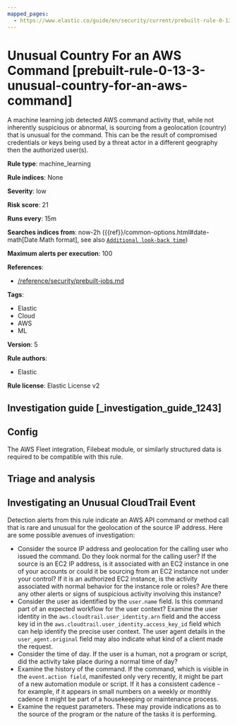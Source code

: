 ```yaml
---
mapped_pages:
  - https://www.elastic.co/guide/en/security/current/prebuilt-rule-0-13-3-unusual-country-for-an-aws-command.html
---
```


# Unusual Country For an AWS Command [prebuilt-rule-0-13-3-unusual-country-for-an-aws-command]

A machine learning job detected AWS command activity that, while not inherently suspicious or abnormal, is sourcing from a geolocation (country) that is unusual for the command. This can be the result of compromised credentials or keys being used by a threat actor in a different geography then the authorized user(s).

**Rule type**: machine_learning

**Rule indices**: None

**Severity**: low

**Risk score**: 21

**Runs every**: 15m

**Searches indices from**: now-2h ({{ref}}/common-options.html#date-math[Date Math format], see also [`Additional look-back time`](docs-content://solutions/security/detect-and-alert/create-detection-rule.md#rule-schedule))

**Maximum alerts per execution**: 100

**References**:

* [/reference/security/prebuilt-jobs.md](/reference/prebuilt-jobs.md)

**Tags**:

* Elastic
* Cloud
* AWS
* ML

**Version**: 5

**Rule authors**:

* Elastic

**Rule license**: Elastic License v2

## Investigation guide [_investigation_guide_1243]

## Config

The AWS Fleet integration, Filebeat module, or similarly structured data is required to be compatible with this rule.

## Triage and analysis

## Investigating an Unusual CloudTrail Event
Detection alerts from this rule indicate an AWS API command or method call that is rare and unusual for the geolocation of the source IP address. Here are some possible avenues of investigation:
- Consider the source IP address and geolocation for the calling user who issued the command. Do they look normal for the calling user? If the source is an EC2 IP address, is it associated with an EC2 instance in one of your accounts or could it be sourcing from an EC2 instance not under your control? If it is an authorized EC2 instance, is the activity associated with normal behavior for the instance role or roles? Are there any other alerts or signs of suspicious activity involving this instance?
- Consider the user as identified by the `user.name` field. Is this command part of an expected workflow for the user context? Examine the user identity in the `aws.cloudtrail.user_identity.arn` field and the access key id in the `aws.cloudtrail.user_identity.access_key_id` field which can help identify the precise user context. The user agent details in the `user_agent.original` field may also indicate what kind of a client made the request.
- Consider the time of day. If the user is a human, not a program or script, did the activity take place during a normal time of day?
- Examine the history of the command. If the command, which is visible in the `event.action field`, manifested only very recently, it might be part of a new automation module or script. If it has a consistent cadence - for example, if it appears in small numbers on a weekly or monthly cadence it might be part of a housekeeping or maintenance process.
- Examine the request parameters. These may provide indications as to the source of the program or the nature of the tasks it is performing.


